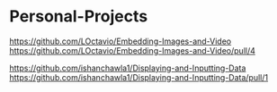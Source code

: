 # Personal-Projects

https://github.com/LOctavio/Embedding-Images-and-Video
https://github.com/LOctavio/Embedding-Images-and-Video/pull/4

https://github.com/ishanchawla1/Displaying-and-Inputting-Data
https://github.com/ishanchawla1/Displaying-and-Inputting-Data/pull/1
